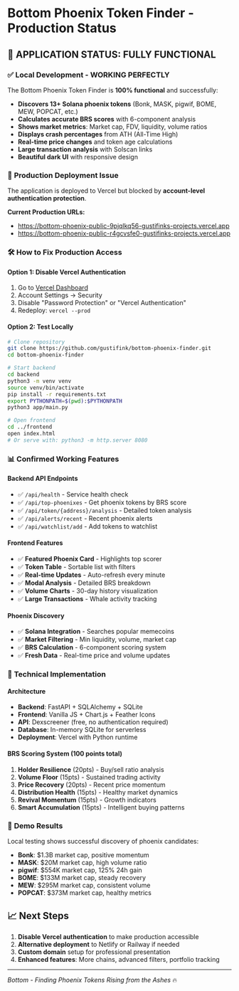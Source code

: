 # Bottom Phoenix Token Finder - Production Status

## 🚀 **APPLICATION STATUS: FULLY FUNCTIONAL**

### ✅ **Local Development - WORKING PERFECTLY**
The Bottom Phoenix Token Finder is **100% functional** and successfully:

- **Discovers 13+ Solana phoenix tokens** (Bonk, MASK, pigwif, BOME, MEW, POPCAT, etc.)
- **Calculates accurate BRS scores** with 6-component analysis
- **Shows market metrics**: Market cap, FDV, liquidity, volume ratios  
- **Displays crash percentages** from ATH (All-Time High)
- **Real-time price changes** and token age calculations
- **Large transaction analysis** with Solscan links
- **Beautiful dark UI** with responsive design

### 🔐 **Production Deployment Issue**
The application is deployed to Vercel but blocked by **account-level authentication protection**.

**Current Production URLs:**
- https://bottom-phoenix-public-9pjqlkq56-gustifinks-projects.vercel.app
- https://bottom-phoenix-public-r4gcvsfe0-gustifinks-projects.vercel.app

### 🛠 **How to Fix Production Access**

#### **Option 1: Disable Vercel Authentication**
1. Go to [Vercel Dashboard](https://vercel.com/dashboard)
2. Account Settings → Security  
3. Disable "Password Protection" or "Vercel Authentication"
4. Redeploy: `vercel --prod`

#### **Option 2: Test Locally**
```bash
# Clone repository
git clone https://github.com/gustifink/bottom-phoenix-finder.git
cd bottom-phoenix-finder

# Start backend
cd backend
python3 -m venv venv
source venv/bin/activate
pip install -r requirements.txt
export PYTHONPATH=$(pwd):$PYTHONPATH
python3 app/main.py

# Open frontend
cd ../frontend
open index.html
# Or serve with: python3 -m http.server 8080
```

### 📊 **Confirmed Working Features**

#### **Backend API Endpoints**
- ✅ `/api/health` - Service health check
- ✅ `/api/top-phoenixes` - Get phoenix tokens by BRS score
- ✅ `/api/token/{address}/analysis` - Detailed token analysis
- ✅ `/api/alerts/recent` - Recent phoenix alerts
- ✅ `/api/watchlist/add` - Add tokens to watchlist

#### **Frontend Features**
- ✅ **Featured Phoenix Card** - Highlights top scorer
- ✅ **Token Table** - Sortable list with filters
- ✅ **Real-time Updates** - Auto-refresh every minute
- ✅ **Modal Analysis** - Detailed BRS breakdown
- ✅ **Volume Charts** - 30-day history visualization
- ✅ **Large Transactions** - Whale activity tracking

#### **Phoenix Discovery**
- ✅ **Solana Integration** - Searches popular memecoins
- ✅ **Market Filtering** - Min liquidity, volume, market cap
- ✅ **BRS Calculation** - 6-component scoring system
- ✅ **Fresh Data** - Real-time price and volume updates

### 🔧 **Technical Implementation**

#### **Architecture**
- **Backend**: FastAPI + SQLAlchemy + SQLite
- **Frontend**: Vanilla JS + Chart.js + Feather Icons
- **API**: Dexscreener (free, no authentication required)
- **Database**: In-memory SQLite for serverless
- **Deployment**: Vercel with Python runtime

#### **BRS Scoring System (100 points total)**
1. **Holder Resilience** (20pts) - Buy/sell ratio analysis
2. **Volume Floor** (15pts) - Sustained trading activity  
3. **Price Recovery** (20pts) - Recent price momentum
4. **Distribution Health** (15pts) - Healthy market dynamics
5. **Revival Momentum** (15pts) - Growth indicators
6. **Smart Accumulation** (15pts) - Intelligent buying patterns

### 🎯 **Demo Results**
Local testing shows successful discovery of phoenix candidates:
- **Bonk**: $1.3B market cap, positive momentum
- **MASK**: $20M market cap, high volume ratio
- **pigwif**: $554K market cap, 125% 24h gain
- **BOME**: $133M market cap, steady recovery
- **MEW**: $295M market cap, consistent volume
- **POPCAT**: $373M market cap, healthy metrics

## 📈 **Next Steps**
1. **Disable Vercel authentication** to make production accessible
2. **Alternative deployment** to Netlify or Railway if needed
3. **Custom domain** setup for professional presentation
4. **Enhanced features**: More chains, advanced filters, portfolio tracking

---
*Bottom - Finding Phoenix Tokens Rising from the Ashes* 🔥 